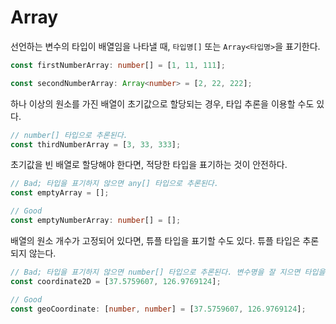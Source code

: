 # Array

선언하는 변수의 타입이 배열임을 나타낼 때, `타입명[]` 또는 `Array<타입명>`을 표기한다.

```typescript
const firstNumberArray: number[] = [1, 11, 111];

const secondNumberArray: Array<number> = [2, 22, 222];
```

하나 이상의 원소를 가진 배열이 초기값으로 할당되는 경우, 타입 추론을 이용할 수도 있다.

```typescript
// number[] 타입으로 추론된다.
const thirdNumberArray = [3, 33, 333];
```

초기값을 빈 배열로 할당해야 한다면, 적당한 타입을 표기하는 것이 안전하다.

```typescript
// Bad; 타입을 표기하지 않으면 any[] 타입으로 추론된다.
const emptyArray = [];

// Good
const emptyNumberArray: number[] = [];
```

배열의 원소 개수가 고정되어 있다면, 튜플 타입을 표기할 수도 있다. 튜플 타입은 추론되지 않는다.

```typescript
// Bad; 타입을 표기하지 않으면 number[] 타입으로 추론된다. 변수명을 잘 지으면 타입을 추측할 수 있으나, 원소 개수를 보장해주지 않는다.
const coordinate2D = [37.5759607, 126.9769124];

// Good
const geoCoordinate: [number, number] = [37.5759607, 126.9769124];
```
